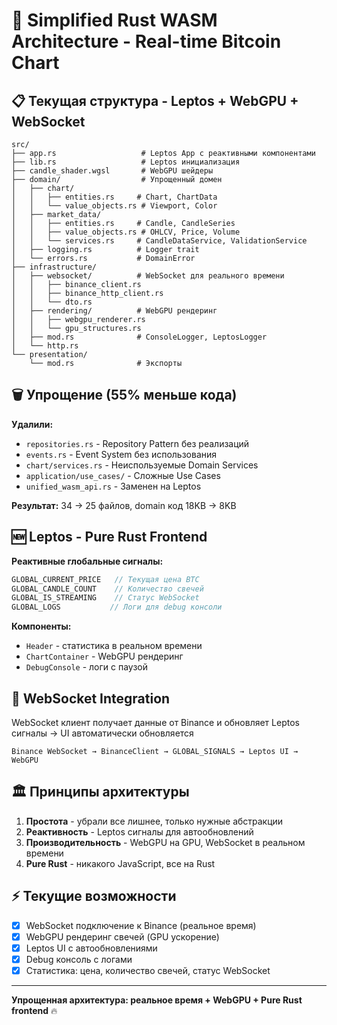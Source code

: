 # 🚀 Simplified Rust WASM Architecture - Real-time Bitcoin Chart

## 📋 Текущая структура - Leptos + WebGPU + WebSocket

```
src/
├── app.rs                   # Leptos App с реактивными компонентами
├── lib.rs                   # Leptos инициализация
├── candle_shader.wgsl       # WebGPU шейдеры
├── domain/                  # Упрощенный домен
│   ├── chart/              
│   │   ├── entities.rs     # Chart, ChartData
│   │   └── value_objects.rs # Viewport, Color
│   ├── market_data/        
│   │   ├── entities.rs     # Candle, CandleSeries
│   │   ├── value_objects.rs # OHLCV, Price, Volume
│   │   └── services.rs     # CandleDataService, ValidationService
│   ├── logging.rs          # Logger trait
│   └── errors.rs           # DomainError
├── infrastructure/         
│   ├── websocket/          # WebSocket для реального времени
│   │   ├── binance_client.rs
│   │   ├── binance_http_client.rs
│   │   └── dto.rs
│   ├── rendering/          # WebGPU рендеринг
│   │   ├── webgpu_renderer.rs
│   │   └── gpu_structures.rs
│   ├── mod.rs              # ConsoleLogger, LeptosLogger
│   └── http.rs
└── presentation/           
    └── mod.rs              # Экспорты
```

## 🗑️ Упрощение (55% меньше кода)

**Удалили:**
- `repositories.rs` - Repository Pattern без реализаций
- `events.rs` - Event System без использования  
- `chart/services.rs` - Неиспользуемые Domain Services
- `application/use_cases/` - Сложные Use Cases
- `unified_wasm_api.rs` - Заменен на Leptos

**Результат:** 34 → 25 файлов, domain код 18KB → 8KB

## 🆕 Leptos - Pure Rust Frontend

**Реактивные глобальные сигналы:**
```rust
GLOBAL_CURRENT_PRICE   // Текущая цена BTC
GLOBAL_CANDLE_COUNT    // Количество свечей
GLOBAL_IS_STREAMING    // Статус WebSocket
GLOBAL_LOGS           // Логи для debug консоли
```

**Компоненты:**
- `Header` - статистика в реальном времени
- `ChartContainer` - WebGPU рендеринг
- `DebugConsole` - логи с паузой

## 🌊 WebSocket Integration

WebSocket клиент получает данные от Binance и обновляет Leptos сигналы → UI автоматически обновляется

```
Binance WebSocket → BinanceClient → GLOBAL_SIGNALS → Leptos UI → WebGPU
```

## 🏛️ Принципы архитектуры

1. **Простота** - убрали все лишнее, только нужные абстракции
2. **Реактивность** - Leptos сигналы для автообновлений  
3. **Производительность** - WebGPU на GPU, WebSocket в реальном времени
4. **Pure Rust** - никакого JavaScript, все на Rust

## ⚡ Текущие возможности

- [x] WebSocket подключение к Binance (реальное время)
- [x] WebGPU рендеринг свечей (GPU ускорение) 
- [x] Leptos UI с автообновлениями
- [x] Debug консоль с логами
- [x] Статистика: цена, количество свечей, статус WebSocket

---

**Упрощенная архитектура: реальное время + WebGPU + Pure Rust frontend** 🔥 